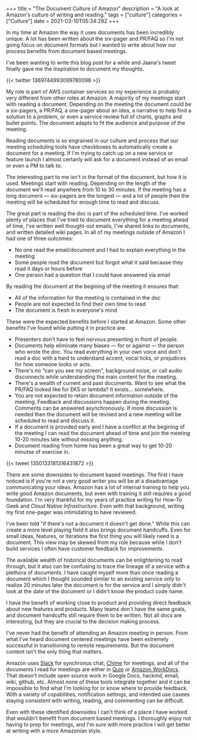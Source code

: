 +++
title = "The Document Culture of Amazon"
description = "A look at Amazon's culture of writing and reading."
tags = ["culture"]
categories = ["Culture"]
date = 2021-03-10T05:34:29Z
+++

In my time at Amazon the way it uses documents has been incredibly unique.
A lot has been written about the six-pager and PR/FAQ so I'm not going focus on document formats but I wanted to write about how our process benefits from document based meetings.

I've been wanting to write this blog post for a while and Jaana's tweet finally gave me the inspiration to document my thoughts.

{{< twitter 1369744993099780096 >}}

My role is part of AWS container services so my experience is probably very different from other roles at Amazon.
A majority of my meetings start with reading a document.
Depending on the meeting the document could be a six-pagers, a PR/FAQ, a one-pager about an idea, a narrative to help find a solution to a problem, or even a service review full of charts, graphs and bullet points.
The document adapts to fit the audience and purpose of the meeting.

Reading documents is so engrained in our culture and process that our meeting scheduling tools have checkboxes to automatically create a document for a meeting.
If I'm trying to catch up on a new service or feature launch I almost certanly will ask for a document instead of an email or even a PM to talk to.

The interesting part to me isn't in the format of the document, but how it is used.
Meetings start with reading.
Depending on the length of the document we'll read anywhere from 10 to 30 minutes.
If the meeting has a long document — six-pagers are the longest — and a lot of people then the meeting will be scheduled for enough time to read and discuss.

The great part is reading the doc is part of the scheduled time.
I've worked plenty of places that I've tried to document everything for a meeting ahead of time, I've written well thought-out emails, I've shared links to documents, and written detailed wiki pages.
In all of my meetings outside of Amazon I had one of three outcomes:
* No one read the email/document and I had to explain everything in the meeting
* Some people read the document but forgot what it said because they read it days or hours before
* One person had a question that I could have answered via email

By reading the document at the begining of the meeting it ensures that:
* All of the information for the meeting is contained in the doc
* People are not expected to find their own time to read
* The document is fresh in everyone's mind

These were the expected benefits before I started at Amazon.
Some other benefits I've found while putting it in practice are:
* Presenters don't have to feel nervous presenting in front of people.
* Documents help eliminate many biases — for or against — the person who wrote the doc. You read everything in your own voice and don't read a doc with a hard to understand accent, vocal ticks, or prejudices for how someone looks or acts.
* There's no "can you see my screen", background noise, or call audio disconnects while understanding the main content for the meeting.
* There's a wealth of current and past documents. Want to see what the PR/FAQ looked like for EKS or lambda? It exists... somewhere.
* You are not expected to retain document information outside of the meeting. Feedback and discussions happen during the meeting. Comments can be answered asynchronously. If more discussion is needed then the document will be revised and a new meeting will be scheduled to read and discuss it.
* If a document is provided early and I have a conflict at the begining of the meeting I can read the document ahead of time and join the meeting 10-20 minutes late without missing anything.
* Document reading from home has been a great way to get 10-20 minutse of exercise in.

{{< tweet 1350133181316431872 >}}

There are some downsides to document based meetings.
The first I have noticed is if you're not a very good writer you will be at a disadvantage communicating your ideas.
Amazon has a lot of internal training to help you write good Amazon documents, but even with training it still requires a good foundation.
I'm very thankful for my years of practice writing for How-To Geek and _Cloud Native Infrastructure_.
Even with that background, writing my first one-pager was intimidating to have reviewed.

I've been told "if there's not a document it doesn't get done."
While this can create a more level playing field it also brings document handcuffs.
Even for small ideas, features, or iterations the first thing you will likely need is a document.
This view may be skewed from my role because while I don't build services I often have customer feedback for improvements.

The available wealth of historical documents can be enlightening to read through, but it also can be confusing to trace the lineage of a service with a plethora of documents.
I have caught myself more than once reading a document which I thought sounded similar to an existing service only to realize 20 minutes later the document _is_ for the service and I simply didn't look at the date of the document or I didn't know the product code name.

I have the benefit of working close to product and providing direct feedback about new features and products.
Many teams don't have the same goals, and document handcuffs still require them to be written.
Not all docs are interesting, but they are crucial to the decision making process.

I've never had the benefit of attending an Amazon meeting in person.
From what I've heard document centered meetings have been extremely successful in transitioning to remote requirements.
But the document content isn't the only thing that matters.

Amazon uses [Slack](https://slack.com/blog/news/slack-aws-drive-development-agility) for synchronus chat, [Chime](https://aws.amazon.com/chime/) for meetings, and all of the documents I read for meetings are either in [Quip](https://quip.com/) or [Amazon WorkDocs](https://aws.amazon.com/workdocs/).
That doesn't include open source work in Google Docs, hackmd, email, wiki, github, etc.
Almost none of these tools integrate together and it can be impossible to find what I'm looking for or know where to provide feedback.
With a variety of copabilities, notification settings, and intended use casees staying consistent with writing, reading, and commenting can be difficult.

Even with these identified downsides I can't think of a place I have worked that wouldn't benefit from document based meetings.
I thoroughly enjoy not having to prep for meetings, and I'm sure with more practice I will get better at writing with a more Amazonian style.